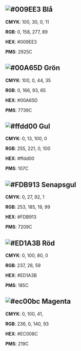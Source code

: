 
## ![#009EE3](https://placehold.co/32x32/009EE3/009EE3.png) Blå
**CMYK**: 100, 30, 0, 11

**RGB**: 0, 158, 277, 89 

**HEX**: #009EE3

**PMS**: 2925C 
 
## ![#00A65D](https://placehold.co/32x32/00A65D/00A65D.png) Grön

**CMYK**: 100, 0, 44, 35 

**RGB**: 0, 166, 93, 65

**HEX**: #00A65D 

**PMS**: 7739C 

## ![#ffdd00](https://placehold.co/32x32/ffdd00/ffdd00.png) Gul
**CMYK**: 0, 13, 100, 0

**RGB**: 255, 221, 0, 100

**HEX**: #ffdd00

**PMS**: 107C

## ![#FDB913](https://placehold.co/32x32/FDB913/FDB913.png) Senapsgul
**CMYK**: 0, 27, 92, 1

**RGB**: 253, 185, 19, 99

**HEX**: #FDB913

**PMS**: 7209C 

## ![#ED1A3B](https://placehold.co/32x32/ED1A3B/ED1A3B.png) Röd
**CMYK**: 0, 100, 80, 0

**RGB**: 237, 26, 59

**HEX**: #ED1A3B

**PMS**: 185C 


## ![#ec00bc](https://placehold.co/32x32/ec00bc/ec00bc.png) Magenta
**CMYK**: 0, 100, 41, 

**RGB**: 236, 0, 140, 93

**HEX**: #EC008C

**PMS**: 219C 